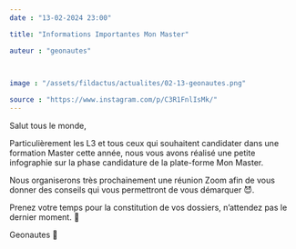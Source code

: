```yaml
---
date : "13-02-2024 23:00"

title: "Informations Importantes Mon Master"

auteur : "geonautes" 

 

image : "/assets/fildactus/actualites/02-13-geonautes.png"

source : "https://www.instagram.com/p/C3R1FnlIsMk/"
---
```


Salut tous le monde,

Particulièrement les L3 et tous ceux qui souhaitent candidater dans une formation Master cette année, nous vous avons réalisé une petite infographie sur la phase candidature de la plate-forme Mon Master.

Nous organiserons très prochainement une réunion Zoom afin de vous donner des conseils qui vous permettront de vous démarquer 😈.

Prenez votre temps pour la constitution de vos dossiers, n’attendez pas le dernier moment. 🙏

Geonautes 💙